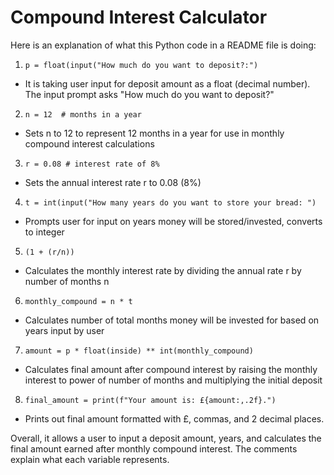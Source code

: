 # Compound Interest Calculator
Here is an explanation of what this Python code in a README file is doing:

1. `p = float(input("How much do you want to deposit?:")`

- It is taking user input for deposit amount as a float (decimal number). The input prompt asks "How much do you want to deposit?"

2. `n = 12  # months in a year`  

- Sets n to 12 to represent 12 months in a year for use in monthly compound interest calculations

3. `r = 0.08 # interest rate of 8%`  

- Sets the annual interest rate r to 0.08 (8%) 

4. `t = int(input("How many years do you want to store your bread: ")`  

- Prompts user for input on years money will be stored/invested, converts to integer

5. `(1 + (r/n))`  

- Calculates the monthly interest rate by dividing the annual rate r by number of months n

6. `monthly_compound = n * t`  

- Calculates number of total months money will be invested for based on years input by user 

7. `amount = p * float(inside) ** int(monthly_compound)`

- Calculates final amount after compound interest by raising the monthly interest to power of number of months and multiplying the initial deposit

8. `final_amount = print(f"Your amount is: £{amount:,.2f}.")`

- Prints out final amount formatted with £, commas, and 2 decimal places.

Overall, it allows a user to input a deposit amount, years, and calculates the final amount earned after monthly compound interest. The comments explain what each variable represents.
